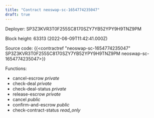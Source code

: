 ```yaml
---
title: "Contract neoswap-sc-1654774235047"
draft: true
---
```

Deployer: SP3Z3KVR3T0F255SC8170SZY7YB52YPY9H9TNZ9PM


 



Block height: 63313 (2022-06-09T11:42:41.000Z)

Source code: {{<contractref "neoswap-sc-1654774235047" SP3Z3KVR3T0F255SC8170SZY7YB52YPY9H9TNZ9PM neoswap-sc-1654774235047>}}

Functions:

* cancel-escrow _private_
* check-deal _private_
* check-deal-status _private_
* release-escrow _private_
* cancel _public_
* confirm-and-escrow _public_
* check-contract-status _read_only_
